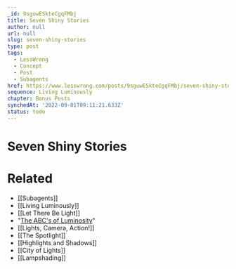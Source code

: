 ```yaml
---
_id: 9sguwESkteCgqFMbj
title: Seven Shiny Stories
author: null
url: null
slug: seven-shiny-stories
type: post
tags:
  - LessWrong
  - Concept
  - Post
  - Subagents
href: https://www.lesswrong.com/posts/9sguwESkteCgqFMbj/seven-shiny-stories
sequence: Living Luminously
chapter: Bonus Posts
synchedAt: '2022-09-01T09:11:21.633Z'
status: todo
---
```


# Seven Shiny Stories


# Related

- [[Subagents]]
- [[Living Luminously]]
- [[Let There Be Light]]
- "[The ABC's of Luminosity](/lw/1y0/the_abcs_of_luminosity/)"
- [[Lights, Camera, Action!]]
- [[The Spotlight]]
- [[Highlights and Shadows]]
- [[City of Lights]]
- [[Lampshading]]